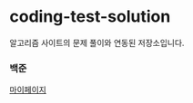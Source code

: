 # coding-test-solution

알고리즘 사이트의 문제 풀이와 연동된 저장소입니다.

### 백준

[마이페이지](https://www.acmicpc.net/user/jpui9635)
